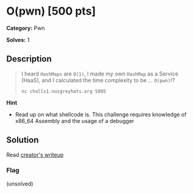 # O(pwn) [500 pts]

**Category:** Pwn

**Solves:** 1

## Description
>I heard `HashMaps` are `O(1)`, I made my own `HashMap` as a Service (HaaS), and I calculated the time complexity to be ... `O(pwn)`!?
> 
> `nc challs1.nusgreyhats.org 5005`

**Hint**
* Read up on what shellcode is. This challenge requires knowledge of x86_64 Assembly and the usage of a debugger

## Solution

Read [creator's writeup](https://github.com/NUSGreyhats/welcome-ctf-2021/blob/main/Challenges/Pwn/opwn/solve.py)

### Flag
(unsolved)
